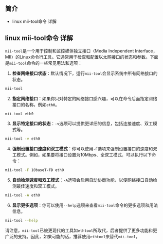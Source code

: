 ## 简介

+ linux mii-tool命令 详解

## linux mii-tool命令 详解

`mii-tool`是一个用于控制和监控媒体独立接口（Media Independent Interface，MII）的Linux命令行工具。它通常用于检查和配置以太网接口的状态和参数。下面是`mii-tool`命令的一些常见用法和选项：

1. **检查网络接口状态**：默认情况下，运行`mii-tool`会显示系统中所有网络接口的状态。

```bash
mii-tool
```

2. **指定网络接口**：如果你只对特定的网络接口感兴趣，可以在命令后面指定网络接口的名称，例如`eth0`。

```bash
mii-tool eth0
```

3. **显示特定接口的状态**：`-v`选项可以提供更详细的信息，包括连接速度、双工模式等。

```bash
mii-tool -v eth0
```

4. **强制设置接口速度和双工模式**：你可以使用`-F`选项来强制设置接口的速度和双工模式。例如，如果要将接口设置为10Mbps、全双工模式，可以执行以下命令：

```bash
mii-tool -F 10baseT-FD eth0
```

5. **自动检测速度和双工模式**：`-A`选项会启用自动协商功能，以便网络接口自动检测最佳速度和双工模式。

```bash
mii-tool -A eth0
```

6. **显示更多选项**：你可以使用`--help`选项来查看`mii-tool`命令的更多选项和用法信息。

```bash
mii-tool --help
```

请注意，`mii-tool`已被更现代的工具如`ethtool`所取代，后者提供了更多功能和更广泛的支持。因此，如果可能的话，推荐使用`ethtool`来替代`mii-tool`。